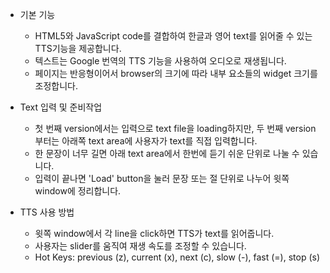 * 기본 기능
  - HTML5와 JavaScript code를 결합하여 한글과 영어 text를 읽어줄 수 있는 TTS기능을 제공합니다.
  - 텍스트는 Google 번역의 TTS 기능을 사용하여 오디오로 재생됩니다.
  - 페이지는 반응형이어서 browser의 크기에 따라 내부 요소들의 widget 크기를 조정합니다.

* Text 입력 및 준비작업
  - 첫 번째 version에서는 입력으로 text file을 loading하지만, 두 번째 version 부터는 아래쪽 text area에 사용자가 text를 직접 입력합니다.
  - 한 문장이 너무 길면 아래 text area에서 한번에 듣기 쉬운 단위로 나눌 수 있습니다.
  - 입력이 끝나면 'Load' button을 눌러 문장 또는 절 단위로 나누어 윗쪽 window에 정리합니다.

* TTS 사용 방법
  - 윗쪽 window에서 각 line을 click하면 TTS가 text를 읽어줍니다.
  - 사용자는 slider를 움직여 재생 속도를 조정할 수 있습니다.
  - Hot Keys: previous (z), current (x), next (c), slow (-), fast (=), stop (s)
